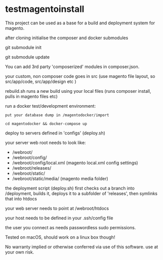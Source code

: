 # testmagentoinstall
This project can be used as a base for a build and deployment system for magento.

after cloning initialise the composer and docker submodules

  git submodule init
  
  git submodule update

You can add 3rd party 'composerized' modules in composer.json.

your custom, non composer code goes in src (use magento file layout, so src/app/code, src/app/design etc )

rebuild.sh runs a new build using your local files (runs composer install, pulls in magento files etc)

run a docker test/development environment:

    put your database dump in /magentodocker/import
    
    cd magentodocker && docker-compose up

deploy to servers defined in 'configs' (deploy.sh)

  your server web root needs to look like:
  
 - /webroot/
 - /webroot/config/
 - /webroot/config/local.xml (magento local.xml config settings)
 - /webroot/releases/
 - /webroot/static/
 - /webroot/static/media/ (magento media folder)

  the deployment script (deploy.sh) first checks out a branch into /deployment, builds it, deploys it to a subfolder of 'releases', then symlinks that into htdocs

  your web server needs to point at /webroot/htdocs

  your host needs to be defined in your .ssh/config file

  the user you connect as needs passwordless sudo permissions.

Tested on macOS, should work on a linux box though!

No warranty implied or otherwise conferred via use of this software.  use at your own risk.
